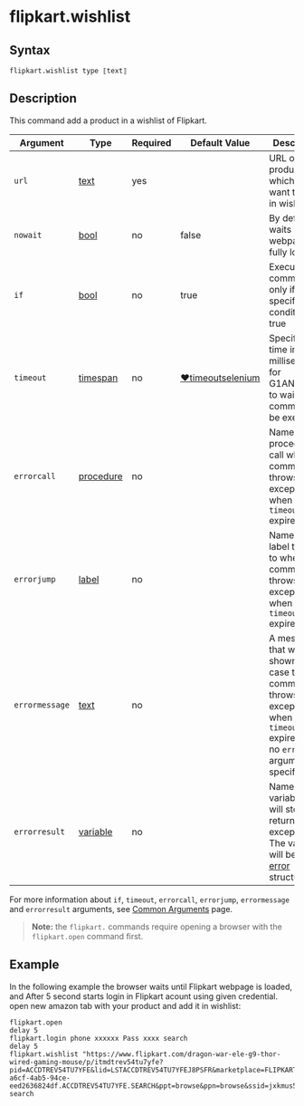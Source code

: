 # flipkart.wishlist

## Syntax

```G1ANT
flipkart.wishlist type ⟦text⟧
```

## Description
This command add a product in a wishlist of Flipkart.

| Argument | Type | Required | Default Value | Description |
| -------- | ---- | -------- | ------------- | ----------- |
|`url`| [text](https://manual.g1ant.com/link/G1ANT.Language/G1ANT.Language/Structures/TextStructure.md) | yes |  | URL of product which you want to add in wishlist |
|`nowait` | [bool](https://manual.g1ant.com/link/G1ANT.Language/G1ANT.Language/Structures/BooleanStructure.md) | no | false | By default, waits until the webpage fully loads |
| `if`           | [bool](https://manual.g1ant.com/link/G1ANT.Language/G1ANT.Language/Structures/BooleanStructure.md) | no       | true                                                        | Executes the command only if a specified condition is true   |
| `timeout`      | [timespan](https://manual.g1ant.com/link/G1ANT.Language/G1ANT.Language/Structures/TimeSpanStructure.md) | no       | [♥timeoutselenium](https://manual.g1ant.com/link/G1ANT.Addon.Selenium/G1ANT.Addon.Selenium/Variables/TimeoutSeleniumVariable.md) | Specifies time in milliseconds for G1ANT.Robot to wait for the command to be executed |
| `errorcall`    | [procedure](https://manual.g1ant.com/link/G1ANT.Language/G1ANT.Language/Structures/ProcedureStructure.md) | no       |                                                             | Name of a procedure to call when the command throws an exception or when a given `timeout` expires |
| `errorjump`    | [label](https://manual.g1ant.com/link/G1ANT.Language/G1ANT.Language/Structures/LabelStructure.md) | no       |                                                             | Name of the label to jump to when the command throws an exception or when a given `timeout` expires |
| `errormessage` | [text](https://manual.g1ant.com/link/G1ANT.Language/G1ANT.Language/Structures/TextStructure.md) | no       |                                                             | A message that will be shown in case the command throws an exception or when a given `timeout` expires, and no `errorjump` argument is specified |
| `errorresult`  | [variable](https://manual.g1ant.com/link/G1ANT.Language/G1ANT.Language/Structures/VariableStructure.md) | no       |                                                             | Name of a variable that will store the returned exception. The variable will be of [error](https://manual.g1ant.com/link/G1ANT.Language/G1ANT.Language/Structures/ErrorStructure.md) structure  |

For more information about `if`, `timeout`, `errorcall`, `errorjump`, `errormessage` and `errorresult` arguments, see [Common Arguments](https://manual.g1ant.com/link/G1ANT.Manual/appendices/common-arguments.md) page.

> **Note:** the `flipkart.` commands require opening a browser with the `flipkart.open` command first.

## Example

In the following example the browser waits until Flipkart webpage is loaded, and After 5 second starts login in Flipkart acount using given credential. open new amazon tab with your product and add it in wishlist:

```G1ANT
flipkart.open 
delay 5
flipkart.login phone xxxxxx Pass xxxx search
delay 5
flipkart.wishlist "https://www.flipkart.com/dragon-war-ele-g9-thor-wired-gaming-mouse/p/itmdtrev54tu7yfe?pid=ACCDTREV54TU7YFE&lid=LSTACCDTREV54TU7YFEJ8PSFR&marketplace=FLIPKART&srno=b_1_7&otracker=dynamic_omu_infinite_Gaming%2B_8_1.dealCard.OMU_INFINITE_Gaming%2B_7YOOF242I05J&fm=neo%2Fmerchandising&iid=49b347f5-a6cf-4ab5-94ce-eed2636824df.ACCDTREV54TU7YFE.SEARCH&ppt=browse&ppn=browse&ssid=jxkmus578g0000001596710095562" search

```
